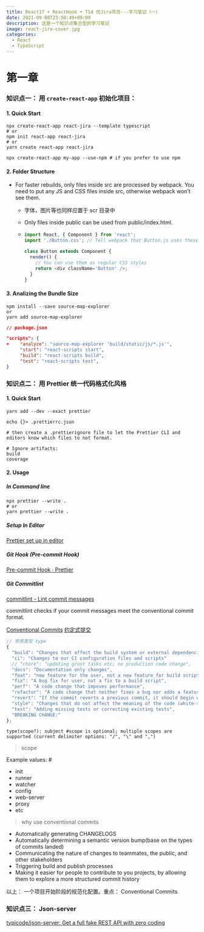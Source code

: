 ```yaml
---
title: React17 + ReactHook + TS4 仿Jira项目---学习笔记（一）
date: 2021-09-08T23:50:49+09:00
description: 这是一个知识点集合型的学习笔记
image: react-jira-cover.jpg
categories:
  - React
  - TypeScript
---
```


# 第一章

### 知识点一： 用 `create-react-app` 初始化项目：

#### 1. Quick Start

```shell
npx create-react-app react-jira --template typescript
# or
npm init react-app react-jira
# or
yarn create react-app react-jira

npx create-react-app my-app --use-npm # if you prefer to use npm
```

#### 2. Folder Structure

- For faster rebuilds, only files inside src are processed by webpack. You need to put any JS and CSS files inside src, otherwise webpack won’t see them.

  - 字体，图片等也同样应置于 scr 目录中
  - Only files inside public can be used from public/index.html.

  - ```js
    import React, { Component } from 'react';
    import './Button.css'; // Tell webpack that Button.js uses these styles

    class Button extends Component {
      render() {
        // You can use them as regular CSS styles
        return <div className='Button' />;
      }
    }
    ```

#### 3. Analizing the Bundle Size

```fish
npm install --save source-map-explorer
or
yarn add source-map-explorer
```

```json
// package.json

"scripts": {
+    "analyze": "source-map-explorer 'build/static/js/*.js'",
     "start": "react-scripts start",
     "build": "react-scripts build",
     "test": "react-scripts test",
}
```

### 知识点二： 用 Prettier 统一代码格式化风格

#### 1. Quick Start

```fish
yarn add --dev --exact prettier

echo {}> .prettierrc.json

# then create a .prettierignore file to let the Prettier CLI and editors know which files to not format.

# Ignore artifacts:
build
coverage

```

#### 2. Usage

##### In Command line

```fish
npx prettier --write .
# or
yarn prettier --write .
```

##### Setup In Editor

[Prettier set up in editor](https://prettier.io/docs/en/install.html#set-up-your-editor)

##### Git Hook (Pre-commit Hook)

[Pre-commit Hook · Prettier](https://prettier.io/docs/en/precommit.html)

##### Git Commitlint

[commitlint - Lint commit messages](https://commitlint.js.org/#/?id=getting-started)

commitlint checks if your commit messages meet the conventional commit format.

[Conventional Commits](https://www.conventionalcommits.org/en/v1.0.0/)
[约定式提交](https://www.conventionalcommits.org/zh-hans/v1.0.0/)

```js
// 常用类型 type
{
  "build": "Changes that affect the build system or external dependencies"
  "ci": "Changes to our CI configuration files and scripts"
  // "chore": "updating grunt tasks etc; no production code change",
  "docs": "Documentation only changes",
  "feat": "new feature for the user, not a new feature for build script",
  "fix": "A bug fix for user, not a fix to a build script",
  "perf": "A code change that impoves performance",
  "refactor": "A code change that neither fixes a bug nor adds a feature",
  "revert": "If the commit reverts a previous commit, it should begin with revert",
  "style": "Changes that do not affect the meaning of the code (white-space, formatting, missing semi-colons,etc)",
  "test": "Adding missing tests or correcting existing tests",
  "BREAKING CHANGE:"
};
```

`type(scope?): subject #scope is optional; multiple scopes are supported (current delimiter options: "/", "\" and ",") `

> scope

Example <scope> values: #

- init
- runner
- watcher
- config
- web-server
- proxy
- etc

> why use conventional commits

- Automatically generating CHANGELOGS
- Automatically determining a semantic version bump(base on the types of commits landed)
- Communicating the nature of changes to teammates, the public, and other stakeholders
- Triggering build and publish processes
- Making it easier for people to contribute to you projects, by allowing them to explore a more structured commit history

以上： 一个项目开始阶段的规范化配置。重点： Conventional Commits

### 知识点三： Json-server

[typicode/json-server: Get a full fake REST API with zero coding](https://github.com/typicode/json-server#table-of-contents)
